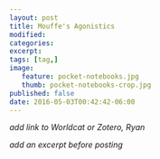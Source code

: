 ```yaml
---
layout: post
title: Mouffe's Agonistics
modified:
categories: 
excerpt:
tags: [tag,]
image:
   feature: pocket-notebooks.jpg
   thumb: pocket-notebooks-crop.jpg
published: false
date: 2016-05-03T00:42:42-06:00
---
```

  

_add link to Worldcat or Zotero, Ryan_

_add an excerpt before posting_